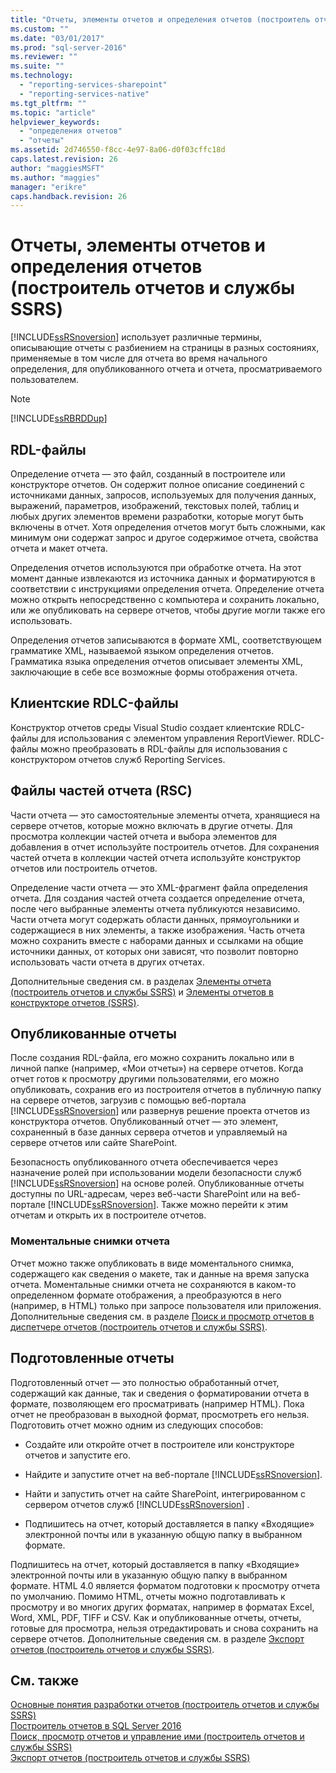 ```yaml
---
title: "Отчеты, элементы отчетов и определения отчетов (построитель отчетов и службы SSRS) | Microsoft Docs"
ms.custom: ""
ms.date: "03/01/2017"
ms.prod: "sql-server-2016"
ms.reviewer: ""
ms.suite: ""
ms.technology: 
  - "reporting-services-sharepoint"
  - "reporting-services-native"
ms.tgt_pltfrm: ""
ms.topic: "article"
helpviewer_keywords: 
  - "определения отчетов"
  - "отчеты"
ms.assetid: 2d746550-f8cc-4e97-8a06-d0f03cffc18d
caps.latest.revision: 26
author: "maggiesMSFT"
ms.author: "maggies"
manager: "erikre"
caps.handback.revision: 26
---
```

# Отчеты, элементы отчетов и определения отчетов (построитель отчетов и службы SSRS)
  [!INCLUDE[ssRSnoversion](../../includes/ssrsnoversion-md.md)] использует различные термины, описывающие отчеты с разбиением на страницы в разных состояниях, применяемые в том числе для отчета во время начального определения, для опубликованного отчета и отчета, просматриваемого пользователем.  
  
> [!NOTE]  
>  [!INCLUDE[ssRBRDDup](../../includes/ssrbrddup-md.md)]  
  
## RDL-файлы  
 Определение отчета — это файл, созданный в построителе или конструкторе отчетов. Он содержит полное описание соединений с источниками данных, запросов, используемых для получения данных, выражений, параметров, изображений, текстовых полей, таблиц и любых других элементов времени разработки, которые могут быть включены в отчет. Хотя определения отчетов могут быть сложными, как минимум они содержат запрос и другое содержимое отчета, свойства отчета и макет отчета.  
  
 Определения отчетов используются при обработке отчета. На этот момент данные извлекаются из источника данных и форматируются в соответствии с инструкциями определения отчета. Определение отчета можно открыть непосредственно с компьютера и сохранить локально, или же опубликовать на сервере отчетов, чтобы другие могли также его использовать.  
  
 Определения отчетов записываются в формате XML, соответствующем грамматике XML, называемой языком определения отчетов. Грамматика языка определения отчетов описывает элементы XML, заключающие в себе все возможные формы отображения отчета.  
  
## Клиентские RDLC-файлы  
 Конструктор отчетов среды Visual Studio создает клиентские RDLC-файлы для использования с элементом управления ReportViewer. RDLC-файлы можно преобразовать в RDL-файлы для использования с конструктором отчетов служб Reporting Services.  
  
## Файлы частей отчета (RSC)  
 Части отчета — это самостоятельные элементы отчета, хранящиеся на сервере отчетов, которые можно включать в другие отчеты. Для просмотра коллекции частей отчета и выбора элементов для добавления в отчет используйте построитель отчетов. Для сохранения частей отчета в коллекции частей отчета используйте конструктор отчетов или построитель отчетов.  
  
 Определение части отчета — это XML-фрагмент файла определения отчета. Для создания частей отчета создается определение отчета, после чего выбранные элементы отчета публикуются независимо. Части отчета могут содержать области данных, прямоугольники и содержащиеся в них элементы, а также изображения. Часть отчета можно сохранить вместе с наборами данных и ссылками на общие источники данных, от которых они зависят, что позволит повторно использовать части отчета в других отчетах.  
  
 Дополнительные сведения см. в разделах [Элементы отчета (построитель отчетов и службы SSRS)](../../reporting-services/report-design/report-parts-report-builder-and-ssrs.md) и [Элементы отчетов в конструкторе отчетов (SSRS)](../../reporting-services/report-design/report-parts-in-report-designer-ssrs.md).  
  
## Опубликованные отчеты  
 После создания RDL-файла, его можно сохранить локально или в личной папке (например, «Мои отчеты») на сервере отчетов. Когда отчет готов к просмотру другими пользователями, его можно опубликовать, сохранив его из построителя отчетов в публичную папку на сервере отчетов, загрузив с помощью веб-портала [!INCLUDE[ssRSnoversion](../../includes/ssrsnoversion-md.md)] или развернув решение проекта отчетов из конструктора отчетов. Опубликованный отчет — это элемент, сохраненный в базе данных сервера отчетов и управляемый на сервере отчетов или сайте SharePoint.  
  
 Безопасность опубликованного отчета обеспечивается через назначение ролей при использовании модели безопасности служб [!INCLUDE[ssRSnoversion](../../includes/ssrsnoversion-md.md)] на основе ролей. Опубликованные отчеты доступны по URL-адресам, через веб-части SharePoint или на веб-портале [!INCLUDE[ssRSnoversion](../../includes/ssrsnoversion-md.md)]. Также можно перейти к этим отчетам и открыть их в построителе отчетов.  
  
### Моментальные снимки отчета  
 Отчет можно также опубликовать в виде моментального снимка, содержащего как сведения о макете, так и данные на время запуска отчета. Моментальные снимки отчета не сохраняются в каком-то определенном формате отображения, а преобразуются в него (например, в HTML) только при запросе пользователя или приложения. Дополнительные сведения см. в разделе [Поиск и просмотр отчетов в диспетчере отчетов (построитель отчетов и службы SSRS)](https://msdn.microsoft.com/library/dd255286.aspx).  
  
## Подготовленные отчеты  
 Подготовленный отчет — это полностью обработанный отчет, содержащий как данные, так и сведения о форматировании отчета в формате, позволяющем его просматривать (например HTML). Пока отчет не преобразован в выходной формат, просмотреть его нельзя. Подготовить отчет можно одним из следующих способов:  
  
-   Создайте или откройте отчет в построителе или конструкторе отчетов и запустите его.  
  
-   Найдите и запустите отчет на веб-портале [!INCLUDE[ssRSnoversion](../../includes/ssrsnoversion-md.md)].  
  
-   Найти и запустить отчет на сайте SharePoint, интегрированном с сервером отчетов служб [!INCLUDE[ssRSnoversion](../../includes/ssrsnoversion-md.md)] .  
  
-   Подпишитесь на отчет, который доставляется в папку «Входящие» электронной почты или в указанную общую папку в выбранном формате.  
  
 Подпишитесь на отчет, который доставляется в папку «Входящие» электронной почты или в указанную общую папку в выбранном формате. HTML 4.0 является форматом подготовки к просмотру отчета по умолчанию. Помимо HTML, отчеты можно подготавливать к просмотру и во многих других форматах, например в форматах Excel, Word, XML, PDF, TIFF и CSV. Как и опубликованные отчеты, отчеты, готовые для просмотра, нельзя отредактировать и снова сохранить на сервере отчетов. Дополнительные сведения см. в разделе [Экспорт отчетов (построитель отчетов и службы SSRS)](../../reporting-services/report-builder/export-reports-report-builder-and-ssrs.md).  
  
## См. также  
 [Основные понятия разработки отчетов (построитель отчетов и службы SSRS)](../../reporting-services/report-design/report-authoring-concepts-report-builder-and-ssrs.md)   
 [Построитель отчетов в SQL Server 2016](../../reporting-services/report-builder/report-builder-in-sql-server-2016.md)   
 [Поиск, просмотр отчетов и управление ими (построитель отчетов и службы SSRS)](../../reporting-services/report-builder/finding-viewing-and-managing-reports-report-builder-and-ssrs.md)   
 [Экспорт отчетов (построитель отчетов и службы SSRS)](../../reporting-services/report-builder/export-reports-report-builder-and-ssrs.md)  
  
  